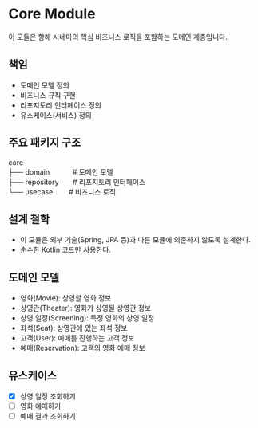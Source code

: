 # Core Module
이 모듈은 항해 시네마의 핵심 비즈니스 로직을 포함하는 도메인 계층입니다.

## 책임
- 도메인 모델 정의
- 비즈니스 규칙 구현
- 리포지토리 인터페이스 정의
- 유스케이스(서비스) 정의

## 주요 패키지 구조
core  
├── domain　　　 # 도메인 모델  
├── repository　　# 리포지토리 인터페이스  
└── usecase　　 # 비즈니스 로직

## 설계 철학
- 이 모듈은 외부 기술(Spring, JPA 등)과 다른 모듈에 의존하지 않도록 설계한다.
- 순수한 Kotlin 코드만 사용한다.


## 도메인 모델
- 영화(Movie): 상영할 영화 정보
- 상영관(Theater): 영화가 상영될 상영관 정보
- 상영 일정(Screening): 특정 영화의 상영 일정
- 좌석(Seat): 상영관에 있는 좌석 정보
- 고객(User): 예매를 진행하는 고객 정보
- 예매(Reservation): 고객의 영화 예매 정보


## 유스케이스
- [X] 상영 일정 조회하기
- [ ] 영화 예매하기
- [ ] 예매 결과 조회하기